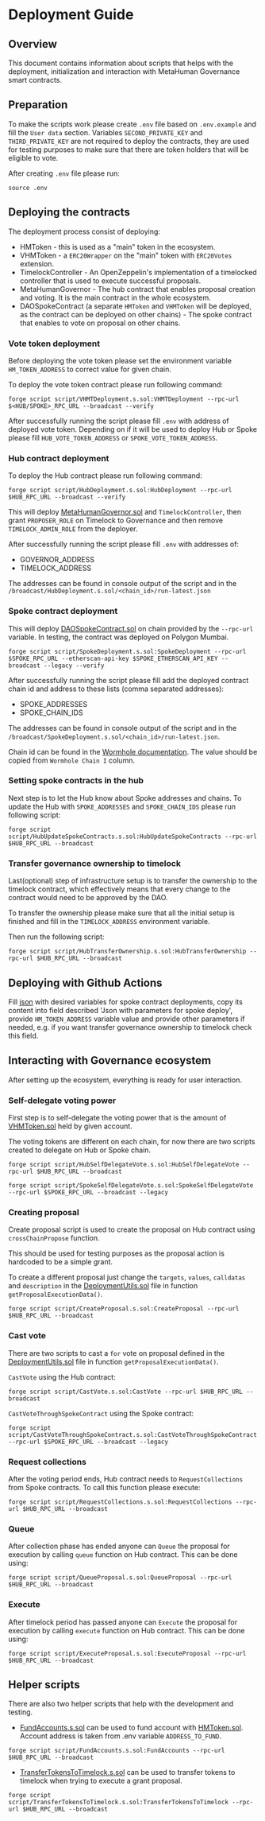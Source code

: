 # Deployment Guide

## Overview

This document contains information about scripts that helps with the deployment, initialization and interaction with
MetaHuman Governance smart contracts.

## Preparation

To make the scripts work please create `.env` file based on `.env.example` and fill the `User data` section.
Variables `SECOND_PRIVATE_KEY` and `THIRD_PRIVATE_KEY` are not required to deploy the contracts, they are used for
testing purposes to make sure that there are token holders that will be eligible to vote.

After creating `.env` file please run:

```
source .env
```

## Deploying the contracts

The deployment process consist of deploying:

- HMToken - this is used as a "main" token in the ecosystem.
- VHMToken - a `ERC20Wrapper` on the "main" token with `ERC20Votes` extension.
- TimelockController - An OpenZeppelin's implementation of a timelocked controller that is used to execute successful
  proposals.
- MetaHumanGovernor - The hub contract that enables proposal creation and voting. It is the main contract in the whole
  ecosystem.
- DAOSpokeContract (a separate `HMToken` and `VHMToken` will be deployed, as the contract can be deployed on other
  chains) -
  The spoke contract that enables to vote on proposal on other chains.

### Vote token deployment

Before deploying the vote token please set the environment variable `HM_TOKEN_ADDRESS` to correct value for given chain.

To deploy the vote token contract please run following command:

```
forge script script/VHMTDeployment.s.sol:VHMTDeployment --rpc-url $<HUB/SPOKE>_RPC_URL --broadcast --verify
```

After successfully running the script please fill `.env` with address of deployed vote token. Depending on if it will be
used to deploy Hub or Spoke please fill `HUB_VOTE_TOKEN_ADDRESS` or `SPOKE_VOTE_TOKEN_ADDRESS`.

### Hub contract deployment

To deploy the Hub contract please run following command:

```
forge script script/HubDeployment.s.sol:HubDeployment --rpc-url $HUB_RPC_URL --broadcast --verify
```

This will
deploy  [MetaHumanGovernor.sol](src%2FMetaHumanGovernor.sol) and `TimelockController`,
then grant `PROPOSER_ROLE` on
Timelock to Governance and then remove `TIMELOCK_ADMIN_ROLE` from the deployer.

After successfully running the script please fill `.env` with addresses of:

- GOVERNOR_ADDRESS
- TIMELOCK_ADDRESS

The addresses can be found in console output of the script and in
the `/broadcast/HubDeployment.s.sol/<chain_id>/run-latest.json`

### Spoke contract deployment

This will
deploy [DAOSpokeContract.sol](src%2FDAOSpokeContract.sol)
on chain provided by the `--rpc-url` variable. In testing, the contract was deployed on Polygon Mumbai.

```
forge script script/SpokeDeployment.s.sol:SpokeDeployment --rpc-url $SPOKE_RPC_URL --etherscan-api-key $SPOKE_ETHERSCAN_API_KEY --broadcast --legacy --verify
```

After successfully running the script please fill add the deployed contract chain id and address to these lists (comma
separated addresses):

- SPOKE_ADDRESSES
- SPOKE_CHAIN_IDS

The addresses can be found in console output of the script and in
the `/broadcast/SpokeDeployment.s.sol/<chain_id>/run-latest.json`.

Chain id can be found in the [Wormhole documentation](https://docs.wormhole.com/wormhole/blockchain-environments/contracts). The value should be copied from `Wormhole Chain I` column.

### Setting spoke contracts in the hub

Next step is to let the Hub know about Spoke addresses and chains. To update the Hub with `SPOKE_ADDRESSES`
and `SPOKE_CHAIN_IDS` please run
following script:

```
forge script script/HubUpdateSpokeContracts.s.sol:HubUpdateSpokeContracts --rpc-url $HUB_RPC_URL --broadcast
```

### Transfer governance ownership to timelock

Last(optional) step of infrastructure setup is to transfer the ownership to the timelock contract, which effectively means that every change to the contract would need to be approved by the DAO.

To transfer the ownership please make sure that all the initial setup is finished and fill in the `TIMELOCK_ADDRESS` environment variable.

Then run the following script:

```
forge script script/HubTransferOwnership.s.sol:HubTransferOwnership --rpc-url $HUB_RPC_URL --broadcast
```


## Deploying with Github Actions

Fill [json](sample-spoke-params.json) with desired variables for spoke contract deployments, copy its content into field described 'Json with parameters for spoke deploy', provide `HM_TOKEN_ADDRESS` variable value and provide other parameters if needed, e.g. if you want transfer governance ownership to timelock check this field.

## Interacting with Governance ecosystem

After setting up the ecosystem, everything is ready for user interaction.

### Self-delegate voting power

First step is to self-delegate the voting power that is the amount of [VHMToken.sol](src%2Fvhm-token%2FVHMToken.sol)
held by given account.

The voting tokens are different on each chain, for now there are two scripts created to delegate on Hub or Spoke chain.

```
forge script script/HubSelfDelegateVote.s.sol:HubSelfDelegateVote --rpc-url $HUB_RPC_URL --broadcast
```

```
forge script script/SpokeSelfDelegateVote.s.sol:SpokeSelfDelegateVote --rpc-url $SPOKE_RPC_URL --broadcast --legacy
```

### Creating proposal

Create proposal script is used to create the proposal on Hub contract using `crossChainPropose` function.

This should be used for testing purposes as the proposal action is hardcoded to be a simple grant.

To create a different proposal just change the `targets`, `values`, `calldatas` and `description` in
the [DeploymentUtils.sol](script%2FDeploymentUtils.sol) file in function `getProposalExecutionData()`.

```
forge script script/CreateProposal.s.sol:CreateProposal --rpc-url $HUB_RPC_URL --broadcast
```

### Cast vote

There are two scripts to cast a `for` vote on proposal defined in
the [DeploymentUtils.sol](script%2FDeploymentUtils.sol) file in function `getProposalExecutionData()`.

`CastVote` using the Hub contract:

```
forge script script/CastVote.s.sol:CastVote --rpc-url $HUB_RPC_URL --broadcast
```

`CastVoteThroughSpokeContract` using the Spoke contract:

```
forge script script/CastVoteThroughSpokeContract.s.sol:CastVoteThroughSpokeContract --rpc-url $SPOKE_RPC_URL --broadcast --legacy
```

### Request collections

After the voting period ends, Hub contract needs to `RequestCollections` from Spoke contracts. To call this function
please execute:

```
forge script script/RequestCollections.s.sol:RequestCollections --rpc-url $HUB_RPC_URL --broadcast
```

### Queue

After collection phase has ended anyone can `Queue` the proposal for execution by calling `queue` function on Hub
contract. This can be done using:

```
forge script script/QueueProposal.s.sol:QueueProposal --rpc-url $HUB_RPC_URL --broadcast
```

### Execute

After timelock period has passed anyone can `Execute` the proposal for execution by calling `execute` function on Hub
contract. This can be done using:

```
forge script script/ExecuteProposal.s.sol:ExecuteProposal --rpc-url $HUB_RPC_URL --broadcast
```

## Helper scripts

There are also two helper scripts that help with the development and testing.

- [FundAccounts.s.sol](script%2FFundAccounts.s.sol) can be used to fund account
  with [HMToken.sol](src%2Fhm-token%2FHMToken.sol). Account address is taken from .env variable `ADDRESS_TO_FUND`.

```
forge script script/FundAccounts.s.sol:FundAccounts --rpc-url $HUB_RPC_URL --broadcast
```

- [TransferTokensToTimelock.s.sol](script%2FTransferTokensToTimelock.s.sol) can be used to transfer tokens to timelock
  when trying to execute a grant proposal.

```
forge script script/TransferTokensToTimelock.s.sol:TransferTokensToTimelock --rpc-url $HUB_RPC_URL --broadcast
```

